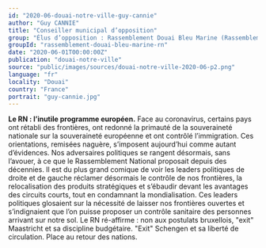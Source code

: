 ```yaml
---
id: "2020-06-douai-notre-ville-guy-cannie"
author: "Guy CANNIE"
title: "Conseiller municipal d’opposition"
group: "Élus d’opposition : Rassemblement Douai Bleu Marine (Rassemblement National)"
groupId: "rassemblement-douai-bleu-marine-rn"
date: "2020-06-01T00:00:00Z"
publication: "douai-notre-ville"
source: "public/images/sources/douai-notre-ville-2020-06-p2.png"
language: "fr"
locality: "Douai"
country: "France"
portrait: "guy-cannie.jpg"
---
```


**Le RN : l’inutile programme européen.** Face au coronavirus, certains pays ont rétabli des frontières, ont redonné la primauté de la souveraineté nationale sur la souveraineté européenne et ont contrôlé l’immigration. Ces orientations, remisées naguère, s’imposent aujourd’hui comme autant d’évidences. Nos adversaires politiques se rangent désormais, sans l’avouer, à ce que le Rassemblement National proposait depuis des décennies. Il est du plus grand comique de voir les leaders politiques de droite et de gauche réclamer désormais le contrôle de nos frontières, la relocalisation des produits stratégiques et s’ébaudir devant les avantages des circuits courts, tout en condamnant la mondialisation. Ces leaders politiques glosaient sur la nécessité de laisser nos frontières ouvertes et s’indignaient que l’on puisse proposer un contrôle sanitaire des personnes arrivant sur notre sol. Le RN ré-affirme : non aux postulats bruxellois, "exit" Maastricht et sa discipline budgétaire. "Exit" Schengen et sa liberté de circulation. Place au retour des nations.
